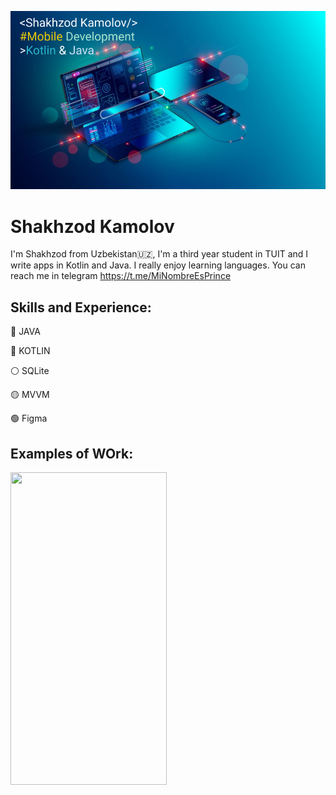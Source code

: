 ![Mobile Development](https://github.com/shakhzod99/shakhzod99/blob/main/Shakhzod_MobDevBanner.png)
# Shakhzod Kamolov

I'm Shakhzod from Uzbekistan:uzbekistan:, I'm a third year student in TUIT and I write apps in Kotlin and Java. I really enjoy learning languages. You can reach me in telegram https://t.me/MiNombreEsPrince


##  Skills and Experience:  
:red_circle: JAVA  

:large_blue_circle: KOTLIN 

:white_circle: SQLite

:yellow_circle: MVVM

:green_circle: Figma

##  Examples of WOrk:  

<img src="https://github.com/shakhzod99/CryptoStats/blob/master/CryptoStats.gif"  width="250" height="500"/>
<!--
**shakhzod99/shakhzod99** is a ✨ _special_ ✨ repository because its `README.md` (this file) appears on your GitHub profile.

